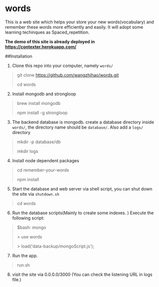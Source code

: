 # words
This is a web site which helps your store your new words(vocabulary) and remember these words more efficiently and easily.
It will adopt some learning techinques as Spaced_repetition.

**The demo of this site is already deployed in https://contexter.herokuapp.com/**

##Installation
1. Clone this repo into your computer, namely `words/`
>git clone https://github.com/wangzhihao/words.git
>
>cd words

2. Install mongodb and strongloop
>brew install mongodb
>
> npm install -g strongloop

3. The backend database is mongodb. create a database directory inside `words/`, the directory name should be `database/`. Also add a `logs/` directory
>mkdir -p database/db
>
>mkdir logs

4. Install node dependent packages
> cd remember-your-words
>
> npm install

5. Start the database and web server via shell script, you can shut down the site via `shutdown.sh` 
> cd words
>

6. Run the database scripts(Mainly to create some indexes. ) Execute the following script:
>	$bash: mongo
>
> \> use words
>
> \> load('data-backup/mongoScript.js');

7. Run the app.
> run.sh

8. visit the site via 0.0.0.0/3000 (You can check the listening URL in logs file.)
